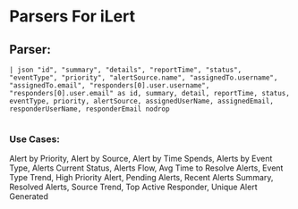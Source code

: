 # Parsers For iLert

## Parser:
```
| json "id", "summary", "details", "reportTime", "status", "eventType", "priority", "alertSource.name", "assignedTo.username", "assignedTo.email", "responders[0].user.username", "responders[0].user.email" as id, summary, detail, reportTime, status, eventType, priority, alertSource, assignedUserName, assignedEmail, responderUserName, responderEmail nodrop
 
```
### Use Cases:
Alert by Priority, Alert by Source, Alert by Time Spends, Alerts by Event Type, Alerts Current Status, Alerts Flow, Avg Time to Resolve Alerts, Event Type Trend, High Priority Alert, Pending Alerts, Recent Alerts Summary, Resolved Alerts, Source Trend, Top Active Responder, Unique Alert Generated


